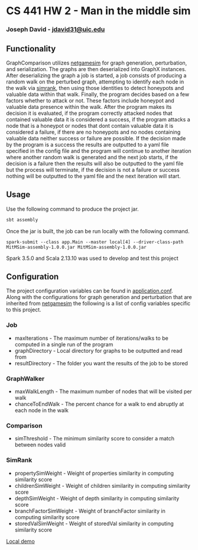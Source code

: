 # CS 441 HW 2 - Man in the middle sim

### Joseph David - jdavid31@uic.edu

## Functionality
GraphComparison utilizes [netgamesim](https://github.com/0x1DOCD00D/NetGameSim) for graph generation, perturbation, 
and serialization. The graphs are then deserialized into GraphX instances.
After deserializing the graph a job is started, a job consists of producing a random
walk on the perturbed graph, attempting to identify each node in the walk via [simrank](src/main/scala/util/SimRank.scala), 
then using those identities to detect honeypots and valuable data within that walk.
Finally, the program decides based on a few factors whether to attack or not. These factors include
honeypot and valuable data presence within the walk. After the program makes its decision it is evaluated,
if the program correctly attacked nodes that contained valuable data it is considered a success, if the program
attacks a node that is a honeypot or nodes that dont contain valuable data it is considered a failure, if there are
no honeypots and no nodes containing valuable data neither success or failure are possible. If the decision made
by the program is a success the results are outputted to a yaml file specified in the config file and the program
will continue to another iteration where another random walk is generated and the next job starts, if the decision 
is a failure then the results will also be outputted to the yaml file but the process will terminate, if the decision
is not a failure or success nothing will be outputted to the yaml file and the next iteration will start.


## Usage
Use the following command to produce the project jar.
 ````bash
 sbt assembly
 ````
Once the jar is built, the job can be run locally with the following command.
````
spark-submit --class app.Main --master local[4] --driver-class-path MitMSim-assembly-1.0.0.jar MitMSim-assembly-1.0.0.jar
````

Spark 3.5.0 and Scala 2.13.10 was used to develop and test this project

## Configuration
The project configuration variables can be found in [application.conf](src/main/resources/application.conf).  
Along with the configurations for graph generation and perturbation that are inherited from [netgamesim](https://github.com/0x1DOCD00D/NetGameSim)
the following is a list of config variables specific to this project.

### Job
* maxIterations - The maximum number of iterations/walks to be computed in a single run of the program
* graphDirectory - Local directory for graphs to be outputted and read from
* resultDirectory - The folder you want the results of the job to be stored

### GraphWalker
* maxWalkLength - The maximum number of nodes that will be visited per walk
* chanceToEndWalk - The percent chance for a walk to end abruptly at each node in the walk

### Comparison
* simThreshold - The minimum similarity score to consider a match between nodes valid

### SimRank
* propertySimWeight - Weight of properties similarity in computing similarity score
* childrenSimWeight - Weight of children similarity in computing similarity score
* depthSimWeight - Weight of depth similarity in computing similarity score
* branchFactorSimWeight - Weight of branchFactor similarity in computing similarity score
* storedValSimWeight - Weight of storedVal similarity in computing similarity score

[Local demo](https://youtu.be/rwVXnIllb3E)